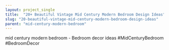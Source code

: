 ```yaml
---
layout: project_single
title:  "20+ Beautiful Vintage Mid Century Modern Bedroom Design Ideas"
slug: "20-beautiful-vintage-mid-century-modern-bedroom-design-ideas"
parent: "mid-century-modern-bedroom"
---
```

mid century modern bedroom - Bedroom decor ideas #MidCenturyBedroom #BedroomDecor